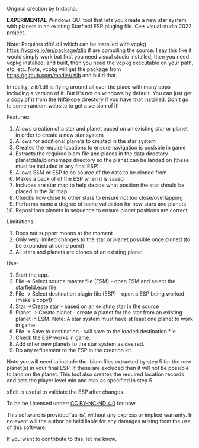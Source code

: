 Original creation by tridasha.

**EXPERIMENTAL** Windows GUI tool that lets you create a new star system with planets in an existing Starfield ESP pluging file.
C++ visual studio 2022 project. 

Note: Requires zlib1.dll which can be installed with vcpkg https://vcpkg.io/en/package/zlib if are compiling the source. 
I say this like it would simply work but first you need visual studio installed, then you need vcpkg installed, and built, 
then you need the vcpkg executable on your path, etc, etc. Note, vcpkg will get the package from https://github.com/madler/zlib and build that. 

In reality, zlib1.dll is flying around all over the place with many apps including a version of it. But it's not on windows by default.
You can just get a copy of it from the NifSkope directory if you have that installed. Don't go to some random website to get a version of it!

Features:
1. Allows creation of a star and planet based on an existing star or planet in order to create a new star system
2. Allows for additional planets to created in the star system
3. Creates the require locations to ensure navigation is posisble in game
4. Extracts the required biom file and places in the data directory planetdata/biomemaps directory so the planet can be landed on (these must be included in any final ESP)
5. Allows ESM or ESP to be source of the data to be cloned from
6. Makes a back of of the ESP when it is saved
7. Includes are star map to help decide what position the star should be placed in the 3d map.
8. Checks how close to other stars to ensure not too close/overlapping
9. Performs name a degree of name validation for new stars and planets
10. Repositions planets in sequence to ensure planet positions are correct

Limitations:
1. Does not support moons at the moment
2. Only very limited changes to the star or planet possible once cloned (to be expanded at some point)
3. All stars and planets are clones of an existing planet

Use: 
1. Start the app.
2. File -> Select source master file (ESM) - open ESM and select the starfield.esm file.
3. File -> Select destination plugin file (ESP) - open a ESP being worked (make a copy!)
4. Star ->Create star - based on an existing star in the source
5. Planet -> Create planet - create a planet for the star from an existing planet in ESM.
   Note: A star system must have at least one planet to work in game.
7. File -> Save to destination - will save to the loaded destination file. 
8. Check the ESP works in game.
9. Add other new planets to the star system as desired.
10. Do any refinement to the ESP in the creation kit.

Note you will need to include the .biom files extracted by step 5 for the new planet(s) in your final ESP. 
If these are excluded then it will not be possible to land on the planet. 
This tool also creates the required location records and sets the player level min and max as specified in step 5.
    
xEdit is useful to validate the ESP after changes.

To be be Licensed under: [CC BY-NC-ND 4.0](https://creativecommons.org/licenses/by-nc-nd/4.0/?ref=chooser-v1) for now.

  This software is provided 'as-is', without any express or implied
  warranty.  In no event will the author be held liable for any damages
  arising from the use of this software.

If you want to contribute to this, let me know.
